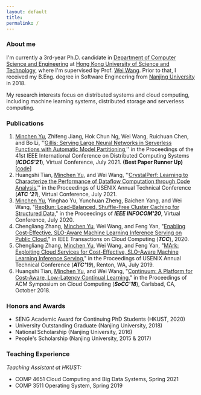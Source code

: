 ```yaml
---
layout: default
title:
permalink: /
---
```


### About me

I'm currently a 3rd-year Ph.D. candidate in [Department of Computer Science and Engineering](https://www.cse.ust.hk) at [Hong Kong University of Science and Technology](http://www.ust.hk), where I'm supervised by Prof. [Wei Wang](http://www.cse.ust.hk/~weiwa/). Prior to that, I received my B.Eng. degree in Software Engineering from [Nanjing University](https://www.nju.edu.cn) in 2018.

My research interests focus on distributed systems and cloud computing, including machine learning systems, distributed storage and serverless computing. 

<!-- My CV is available upon request.  -->

### Publications

1. <ins>Minchen Yu</ins>, Zhifeng Jiang, Hok Chun Ng, Wei Wang, Ruichuan Chen, and Bo Li, ''[Gillis: Serving Large Neural Networks in Serverless Functions with Automatic Model Partitioning](http://www.cse.ust.hk/~weiwa/papers/gillis-icdcs21.pdf),'' in the Proceedings of the 41st IEEE International Conference on Distributed Computing Systems (***ICDCS'21***), Virtual Conference, July 2021. **(Best Paper Runner Up)**  [[code](https://github.com/MincYu/gillis-open-source)]
1. Huangshi Tian, <ins>Minchen Yu</ins>, and Wei Wang, ''[CrystalPerf: Learning to Characterize the Performance of Dataflow Computation through Code Analysis](http://www.cse.ust.hk/~weiwa/papers/crystalperf-atc21.pdf),'' in the Proceedings of USENIX Annual Technical Conference (***ATC ’21***), Virtual Conference, July 2021.
1. <ins>Minchen Yu</ins>, Yinghao Yu, Yunchuan Zheng, Baichen Yang, and Wei Wang, "[RepBun: Load-Balanced, Shuffle-Free Cluster Caching for Structured Data](http://www.cse.ust.hk/~weiwa/papers/repbun-infocom20.pdf)," in the Proceedings of ***IEEE INFOCOM'20***, Virtual Conference, July 2020.
1. Chengliang Zhang, <ins>Minchen Yu</ins>, Wei Wang, and Feng Yan, "[Enabling Cost-Effective, SLO-Aware Machine Learning Inference Serving on Public Cloud](http://www.cse.ust.hk/~weiwa/papers/MArk-tcc20.pdf)," in IEEE Transactions on Cloud Computing (***TCC***), 2020.
1. Chengliang Zhang, <ins>Minchen Yu</ins>, Wei Wang, and Feng Yan, "[MArk: Exploiting Cloud Services for Cost-Effective, SLO-Aware Machine Learning Inference Serving](http://www.cse.ust.hk/~weiwa/papers/mark-atc19.pdf)," in the Proceedings of USENIX Annual Technical Conference (***ATC'19***), Renton, WA, July 2019.
1. Huangshi Tian, <ins>Minchen Yu</ins>, and Wei Wang, "[Continuum: A Platform for Cost-Aware, Low-Latency Continual Learning](http://www.cse.ust.hk/~weiwa/papers/huangshi-socc18.pdf)," in the Proceedings of ACM Symposium on Cloud Computing (***SoCC'18***), Carlsbad, CA, October 2018.

### Honors and Awards

- SENG Academic Award for Continuing PhD Students (HKUST, 2020)
- University Outstanding Graduate (Nanjing University, 2018)
- National Scholarship (Nanjing University, 2016)
- People's Scholarship (Nanjing University, 2015 & 2017)

### Teaching Experience

*Teaching Assistant at HKUST:*

- COMP 4651 Cloud Computing and Big Data Systems, Spring 2021
- COMP 3511 Operating System, Spring 2019

